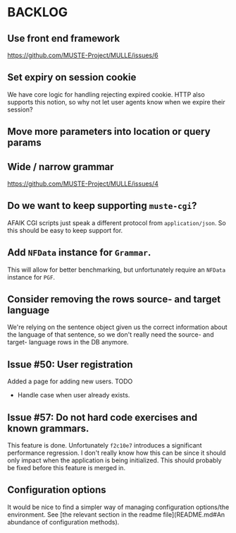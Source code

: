 BACKLOG
=======

Use front end framework
---

https://github.com/MUSTE-Project/MULLE/issues/6

Set expiry on session cookie
---

We have core logic for handling rejecting expired cookie.  HTTP also
supports this notion, so why not let user agents know when we expire
their session?

Move more parameters into location or query params
---

Wide / narrow grammar
---

https://github.com/MUSTE-Project/MULLE/issues/4

Do we want to keep supporting `muste-cgi`?
---

AFAIK CGI scripts just speak a different protocol from
`application/json`.  So this should be easy to keep support for.

Add `NFData` instance for `Grammar`.
---

This will allow for better benchmarking, but unfortunately require an
`NFData` instance for `PGF`.

Consider removing the rows source- and target language
---

We're relying on the sentence object given us the correct information
about the language of that sentence, so we don't really need the
source- and target- language rows in the DB anymore.

Issue #50: User registration
---

Added a page for adding new users. TODO

* Handle case when user already exists.

Issue #57: Do not hard code exercises and known grammars.
---

This feature is done.  Unfortunately `f2c10e7` introduces a
significant performance regression.  I don't really know how this can
be since it should only impact when the application is being
initialized.  This should probably be fixed before this feature is
merged in.

Configuration options
---

It would be nice to find a simpler way of managing configuration
options/the environment.  See [the relevant section in the readme
file](README.md#An abundance of configuration methods).
